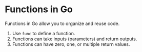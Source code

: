 # Functions in Go

Functions in Go allow you to organize and reuse code.

1. Use `func` to define a function.
2. Functions can take inputs (parameters) and return outputs.
3. Functions can have zero, one, or multiple return values.